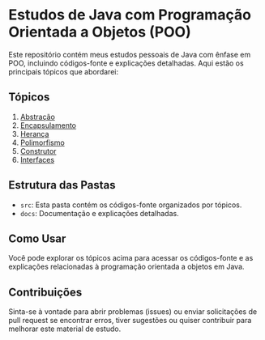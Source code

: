 # Estudos de Java com Programação Orientada a Objetos (POO)

Este repositório contém meus estudos pessoais de Java com ênfase em POO, incluindo códigos-fonte e explicações detalhadas. Aqui estão os principais tópicos que abordarei:

## Tópicos

1. [Abstração](docs/abstracao/abstracao.md)
2. [Encapsulamento](docs/encapsulamento.md)
3. [Herança](docs/heranca.md)
4. [Polimorfismo](docs/polimorfismo.md)
5. [Construtor](/docs/construtor.md)
6. [Interfaces](/docs/interfaces/interfaces.md)

## Estrutura das Pastas

- `src`: Esta pasta contém os códigos-fonte organizados por tópicos.
- `docs`: Documentação e explicações detalhadas.

## Como Usar

Você pode explorar os tópicos acima para acessar os códigos-fonte e as explicações relacionadas à programação orientada a objetos em Java.

## Contribuições

Sinta-se à vontade para abrir problemas (issues) ou enviar solicitações de pull request se encontrar erros, tiver sugestões ou quiser contribuir para melhorar este material de estudo.
